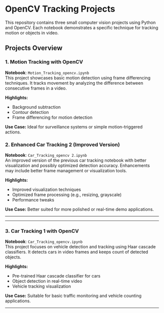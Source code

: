 # OpenCV Tracking Projects

This repository contains three small computer vision projects using Python and OpenCV. Each notebook demonstrates a specific technique for tracking motion or objects in video.

## Projects Overview

### 1. Motion Tracking with OpenCV
**Notebook**: `Motion_Tracking_opencv.ipynb`  
This project showcases basic motion detection using frame differencing techniques. It tracks movement by analyzing the difference between consecutive frames in a video.

**Highlights:**
- Background subtraction
- Contour detection
- Frame differencing for motion detection

**Use Case:** Ideal for surveillance systems or simple motion-triggered actions.



### 2. Enhanced Car Tracking 2 (Improved Version)
**Notebook**: `Car_Tracking_opencv 2.ipynb`  
An improved version of the previous car tracking notebook with better visualization and possibly optimized detection accuracy. Enhancements may include better frame management or visualization tools.

**Highlights:**
- Improved visualization techniques
- Optimized frame processing (e.g., resizing, grayscale)
- Performance tweaks

**Use Case:** Better suited for more polished or real-time demo applications.

---
---

### 3. Car Tracking 1 with OpenCV
**Notebook**: `Car_Tracking_opencv.ipynb`  
This project focuses on vehicle detection and tracking using Haar cascade classifiers. It detects cars in video frames and keeps count of detected objects.

**Highlights:**
- Pre-trained Haar cascade classifier for cars
- Object detection in real-time video
- Vehicle tracking visualization

**Use Case:** Suitable for basic traffic monitoring and vehicle counting applications.

---


